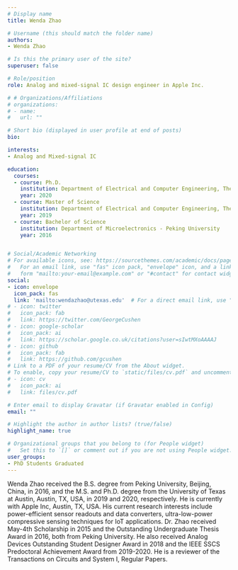 ```yaml
---
# Display name
title: Wenda Zhao

# Username (this should match the folder name)
authors:
- Wenda Zhao

# Is this the primary user of the site?
superuser: false

# Role/position
role: Analog and mixed-signal IC design engineer in Apple Inc.

# # Organizations/Affiliations
# organizations:
# - name: 
#   url: ""

# Short bio (displayed in user profile at end of posts)
bio: 

interests:
- Analog and Mixed-signal IC

education:
  courses:
  - course: Ph.D.
    institution: Department of Electrical and Computer Engineering, The University of Texas at Austin
    year: 2020
  - course: Master of Science
    institution: Department of Electrical and Computer Engineering, The University of Texas at Austin
    year: 2019
  - course: Bachelor of Science
    institution: Department of Microelectronics - Peking University
    year: 2016


# Social/Academic Networking
# For available icons, see: https://sourcethemes.com/academic/docs/page-builder/#icons
#   For an email link, use "fas" icon pack, "envelope" icon, and a link in the
#   form "mailto:your-email@example.com" or "#contact" for contact widget.
social:
- icon: envelope
  icon_pack: fas
  link: 'mailto:wendazhao@utexas.edu'  # For a direct email link, use "mailto:test@example.org".
# - icon: twitter
#   icon_pack: fab
#   link: https://twitter.com/GeorgeCushen
# - icon: google-scholar
#   icon_pack: ai
#   link: https://scholar.google.co.uk/citations?user=sIwtMXoAAAAJ
# - icon: github
#   icon_pack: fab
#   link: https://github.com/gcushen
# Link to a PDF of your resume/CV from the About widget.
# To enable, copy your resume/CV to `static/files/cv.pdf` and uncomment the lines below.
# - icon: cv
#   icon_pack: ai
#   link: files/cv.pdf

# Enter email to display Gravatar (if Gravatar enabled in Config)
email: ""

# Highlight the author in author lists? (true/false)
highlight_name: true

# Organizational groups that you belong to (for People widget)
#   Set this to `[]` or comment out if you are not using People widget.
user_groups:
- PhD Students Graduated
---
```


Wenda Zhao received the B.S. degree from Peking University, Beijing, China, in 2016, and the M.S. and Ph.D. degree from the University of Texas at Austin, Austin, TX, USA, in 2019 and 2020, respectively. He is currently with Apple Inc, Austin, TX, USA. His current research interests include power-efficient sensor readouts and data converters, ultra-low-power compressive sensing techniques for IoT applications.
Dr. Zhao received May-4th Scholarship in 2015 and the Outstanding Undergraduate Thesis Award in 2016, both from Peking University. He also received Analog Devices Outstanding Student Designer Award in 2018 and the IEEE SSCS Predoctoral Achievement Award from 2019-2020. He is a reviewer of the Transactions on Circuits and System I, Regular Papers.